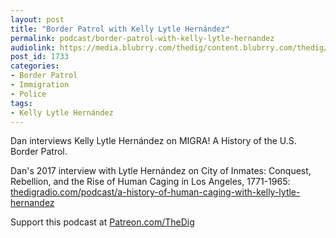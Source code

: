 ```yaml
---
layout: post
title: "Border Patrol with Kelly Lytle Hernández"
permalink: podcast/border-patrol-with-kelly-lytle-hernandez
audiolink: https://media.blubrry.com/thedig/content.blubrry.com/thedig/The_Dig-EP_267-KLH.mp3
post_id: 1733
categories: 
- Border Patrol
- Immigration
- Police
tags: 
- Kelly Lytle Hernández
---
```


Dan interviews Kelly Lytle Hernández on 
MIGRA! A History of the U.S. Border Patrol.

Dan's 2017 interview with Lytle Hernández on 
City of Inmates: Conquest, Rebellion, and the Rise of Human Caging in Los Angeles, 1771-1965: 
[thedigradio.com/podcast/a-history-of-human-caging-with-kelly-lytle-hernandez](https://thedigradio.com/podcast/a-history-of-human-caging-with-kelly-lytle-hernandez)

Support this podcast at 
[Patreon.com/TheDig](https://Patreon.com/TheDig)